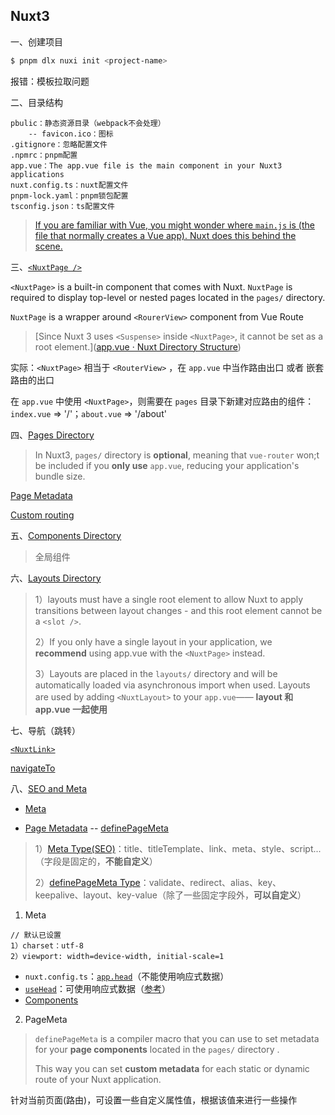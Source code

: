 ## Nuxt3

一、创建项目

```sh
$ pnpm dlx nuxi init <project-name>
```

报错：模板拉取问题



二、目录结构

```
pbulic：静态资源目录（webpack不会处理）
	-- favicon.ico：图标
.gitignore：忽略配置文件
.npmrc：pnpm配置
app.vue：The app.vue file is the main component in your Nuxt3 applications
nuxt.config.ts：nuxt配置文件
pnpm-lock.yaml：pnpm锁包配置
tsconfig.json：ts配置文件
```

> [If you are familiar with Vue, you might wonder where `main.js` is (the file that normally creates a Vue app). Nuxt does this behind the scene.](https://nuxt.com/docs/getting-started/views#appvue)



三、[`<NuxtPage />`](https://nuxt.com/docs/api/components/nuxt-page)

`<NuxtPage>` is a built-in component that comes with Nuxt. `NuxtPage` is required to display top-level or nested pages located in the `pages/` directory.

`NuxtPage` is a wrapper around `<RourerView>` component from Vue Route

> [Since Nuxt 3 uses `<Suspense>` inside `<NuxtPage>`, it cannot be set as a root element.]([app.vue · Nuxt Directory Structure](https://nuxt.com/docs/guide/directory-structure/app#usage-with-pages))

实际：`<NuxtPage>` 相当于 `<RouterView>` ，在 `app.vue` 中当作路由出口 或者 嵌套路由的出口

在 `app.vue` 中使用 `<NuxtPage>`，则需要在 `pages` 目录下新建对应路由的组件：`index.vue` => '/'；`about.vue` => '/about'



四、[Pages Directory](https://nuxt.com/docs/guide/directory-structure/pages)

> In Nuxt3, `pages/` directory is **optional**, meaning that `vue-router` won;t be included if you **only use** `app.vue`, reducing your application's bundle size.



[Page Metadata](https://nuxt.com/docs/guide/directory-structure/pages#page-metadata)

[Custom routing](https://nuxt.com/docs/guide/going-further/custom-routing#router-options)



五、[Components Directory](https://nuxt.com/docs/guide/directory-structure/components)

> 全局组件



六、[Layouts Directory](https://nuxt.com/docs/guide/directory-structure/layouts)

> 1）layouts must have a single root element to allow Nuxt to apply transitions between layout changes - and this root element cannot be a `<slot />`.
>
> 2）If you only have a single layout in your application, we **recommend** using app.vue with the `<NuxtPage>` instead.
>
> 3）Layouts are placed in the `layouts/` directory and will be automatically loaded via asynchronous import when used. Layouts are used by adding `<NuxtLayout>` to your `app.vue`—— **layout 和 app.vue 一起使用**



七、导航（跳转）

[`<NuxtLink>`](https://nuxt.com/docs/api/components/nuxt-link)

[navigateTo](https://nuxt.com/docs/api/utils/navigate-to)



八、[SEO and Meta](https://nuxt.com/docs/getting-started/seo-meta)

- [Meta](https://nuxt.com/docs/getting-started/seo-meta#defaults)

- [Page Metadata](https://nuxt.com/docs/guide/directory-structure/pages/#page-metadata) -- [definePageMeta](https://nuxt.com/docs/api/utils/define-page-meta)

> 1）[Meta Type(SEO)](https://nuxt.com/docs/api/composables/use-head#type)：title、titleTemplate、link、meta、style、script...（字段是固定的，**不能自定义**）
>
> 2）[definePageMeta Type](https://nuxt.com/docs/api/utils/define-page-meta#type)：validate、redirect、alias、key、keepalive、layout、key-value（除了一些固定字段外，**可以自定义**）



1. Meta

```
// 默认已设置
1）charset：utf-8
2）viewport: width=device-width, initial-scale=1
```

- `nuxt.config.ts`：[`app.head`](https://nuxt.com/docs/api/configuration/nuxt-config#head)（不能使用响应式数据）
- [`useHead`](https://nuxt.com/docs/api/composables/use-head)：可使用响应式数据（[参考](https://nuxt.com/docs/getting-started/seo-meta#usehead)）
- [Components](https://nuxt.com/docs/getting-started/seo-meta#components)



2. PageMeta

> `definePageMeta` is a compiler macro that you can use to set metadata for your **page components** located in the `pages/` directory .
>
> This way you can set **custom metadata** for each static or dynamic route of your Nuxt application.

针对当前页面(路由)，可设置一些自定义属性值，根据该值来进行一些操作
